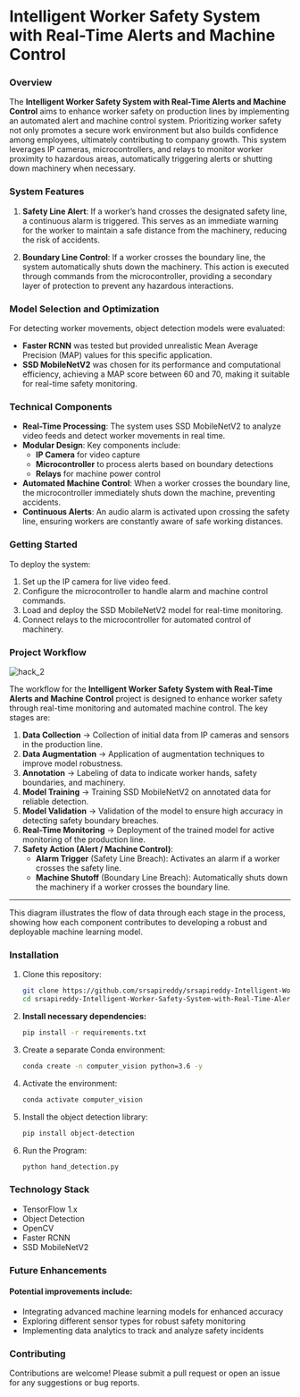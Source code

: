 # Intelligent Worker Safety System with Real-Time Alerts and Machine Control

### Overview
The **Intelligent Worker Safety System with Real-Time Alerts and Machine Control** aims to enhance worker safety on production lines by implementing an automated alert and machine control system. Prioritizing worker safety not only promotes a secure work environment but also builds confidence among employees, ultimately contributing to company growth. This system leverages IP cameras, microcontrollers, and relays to monitor worker proximity to hazardous areas, automatically triggering alerts or shutting down machinery when necessary.

### System Features
1. **Safety Line Alert**: If a worker’s hand crosses the designated safety line, a continuous alarm is triggered. This serves as an immediate warning for the worker to maintain a safe distance from the machinery, reducing the risk of accidents.

2. **Boundary Line Control**: If a worker crosses the boundary line, the system automatically shuts down the machinery. This action is executed through commands from the microcontroller, providing a secondary layer of protection to prevent any hazardous interactions.

### Model Selection and Optimization
For detecting worker movements, object detection models were evaluated:
- **Faster RCNN** was tested but provided unrealistic Mean Average Precision (MAP) values for this specific application.
- **SSD MobileNetV2** was chosen for its performance and computational efficiency, achieving a MAP score between 60 and 70, making it suitable for real-time safety monitoring.

### Technical Components
- **Real-Time Processing**: The system uses SSD MobileNetV2 to analyze video feeds and detect worker movements in real time.
- **Modular Design**: Key components include:
  - **IP Camera** for video capture
  - **Microcontroller** to process alerts based on boundary detections
  - **Relays** for machine power control
- **Automated Machine Control**: When a worker crosses the boundary line, the microcontroller immediately shuts down the machine, preventing accidents.
- **Continuous Alerts**: An audio alarm is activated upon crossing the safety line, ensuring workers are constantly aware of safe working distances.

### Getting Started
To deploy the system:
1. Set up the IP camera for live video feed.
2. Configure the microcontroller to handle alarm and machine control commands.
3. Load and deploy the SSD MobileNetV2 model for real-time monitoring.
4. Connect relays to the microcontroller for automated control of machinery.

### Project Workflow

![hack_2](https://github.com/user-attachments/assets/7d3ad2e4-becc-4b2e-9f0d-ba6dbf99404f)

The workflow for the **Intelligent Worker Safety System with Real-Time Alerts and Machine Control** project is designed to enhance worker safety through real-time monitoring and automated machine control. The key stages are:

1. **Data Collection** → Collection of initial data from IP cameras and sensors in the production line.
2. **Data Augmentation** → Application of augmentation techniques to improve model robustness.
3. **Annotation** → Labeling of data to indicate worker hands, safety boundaries, and machinery.
4. **Model Training** → Training SSD MobileNetV2 on annotated data for reliable detection.
5. **Model Validation** → Validation of the model to ensure high accuracy in detecting safety boundary breaches.
6. **Real-Time Monitoring** → Deployment of the trained model for active monitoring of the production line.
7. **Safety Action (Alert / Machine Control)**:
    - **Alarm Trigger** (Safety Line Breach): Activates an alarm if a worker crosses the safety line.
    - **Machine Shutoff** (Boundary Line Breach): Automatically shuts down the machinery if a worker crosses the boundary line.


---

This diagram illustrates the flow of data through each stage in the process, showing how each component contributes to developing a robust and deployable machine learning model.


### Installation
1. Clone this repository:
   ```bash
   git clone https://github.com/srsapireddy/srsapireddy-Intelligent-Worker-Safety-System-with-Real-Time-Alerts-and-Machine-Control.git
   cd srsapireddy-Intelligent-Worker-Safety-System-with-Real-Time-Alerts-and-Machine-Control

2. **Install necessary dependencies:**
   ```bash
   pip install -r requirements.txt

3. Create a separate Conda environment:
   ```bash
   conda create -n computer_vision python=3.6 -y

4. Activate the environment:
   ```bash
   conda activate computer_vision

5. Install the object detection library:
   ```bash
   pip install object-detection

6. Run the Program:
   ```bash
   python hand_detection.py

### Technology Stack
- TensorFlow 1.x
- Object Detection
- OpenCV
- Faster RCNN
- SSD MobileNetV2

### Future Enhancements
#### Potential improvements include:

- Integrating advanced machine learning models for enhanced accuracy
- Exploring different sensor types for robust safety monitoring
- Implementing data analytics to track and analyze safety incidents

### Contributing
Contributions are welcome! Please submit a pull request or open an issue for any suggestions or bug reports.


